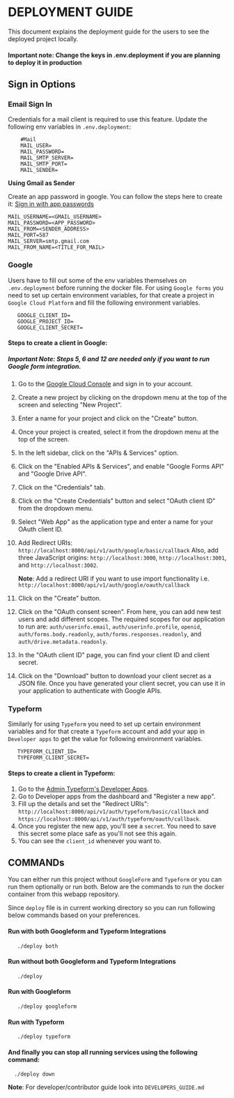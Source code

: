 # DEPLOYMENT GUIDE

This document explains the deployment guide for the users to see the deployed project locally.

####  Important note: Change the keys in .env.deployment if you are planning to deploy it in production

## Sign in Options 

### Email Sign In

Credentials for a mail client is required to use this feature.
Update the following env variables in `.env.deployment`:

```dotenv
    #Mail
    MAIL_USER=
    MAIL_PASSWORD=
    MAIL_SMTP_SERVER=
    MAIL_SMTP_PORT=
    MAIL_SENDER=
```

**Using Gmail as Sender**

Create an app password in google. You can follow the steps here to create it: [Sign in with app passwords
](https://support.google.com/accounts/answer/185833)

```dotenv
MAIL_USERNAME=<GMAIL_USERNAME>
MAIL_PASSWORD=<APP_PASSWORD>
MAIL_FROM=<SENDER_ADDRESS>
MAIL_PORT=587
MAIL_SERVER=smtp.gmail.com
MAIL_FROM_NAME=<TITLE_FOR_MAIL>
```


### Google
Users have to fill out some of the env variables themselves on `.env.deployment` before running the docker file.
For using `Google forms` you need to set up certain environment variables, for that create a project in `Google Cloud Platform` and fill the following environment variables.

```dotenv
   GOOGLE_CLIENT_ID=
   GOOGLE_PROJECT_ID=
   GOOGLE_CLIENT_SECRET=
```
 
#### Steps to create a client in Google:

##### Important Note: Steps 5, 6 and 12 are needed only if you want to run Google form integration.

1. Go to the [Google Cloud Console](https://console.cloud.google.com/) and sign in to your account.
2. Create a new project by clicking on the dropdown menu at the top of the screen and selecting "New Project".
3. Enter a name for your project and click on the "Create" button.
4. Once your project is created, select it from the dropdown menu at the top of the screen.
5. In the left sidebar, click on the "APIs & Services" option.
6. Click on the "Enabled APIs & Services", and enable "Google Forms API" and "Google Drive API".
7. Click on the "Credentials" tab.
8. Click on the "Create Credentials" button and select "OAuth client ID" from the dropdown menu.
9. Select "Web App" as the application type and enter a name for your OAuth client ID.
10. Add Redirect URIs: `http://localhost:8000/api/v1/auth/google/basic/callback`  Also, add three JavaScript origins: `http://localhost:3000`, `http://localhost:3001`, and `http://localhost:3002`.

    **Note**: Add a redirect URI if you want to use import functionality i.e. `http://localhost:8000/api/v1/auth/google/oauth/callback`

11. Click on the "Create" button.
12. Click on the "OAuth consent screen". From here, you can add new test users and add different scopes. The required scopes for our application to run are: `auth/userinfo.email`, `auth/userinfo.profile`, `openid`, `auth/forms.body.readonly`, `auth/forms.responses.readonly`, and `auth/drive.metadata.readonly`.
13. In the "OAuth client ID" page, you can find your client ID and client secret.
14. Click on the "Download" button to download your client secret as a JSON file.
    Once you have generated your client secret, you can use it in your application to authenticate with Google APIs.

### Typeform

Similarly for using `Typeform` you need to set up certain environment variables and for that create a `Typeform` account and add your app in `Developer apps` to get the value for following environment variables.

```dotenv
   TYPEFORM_CLIENT_ID=
   TYPEFORM_CLIENT_SECRET=
```

#### Steps to create a client in Typeform:

1. Go to the [Admin Typeform's Developer Apps](https://admin.typeform.com/).
2. Go to Developer apps from the dashboard and "Register a new app".
3. Fill up the details and set the "Redirect URIs": `http://localhost:8000/api/v1/auth/typeform/basic/callback` and `https://localhost:8000/api/v1/auth/typeform/oauth/callback`.
4. Once you register the new app, you'll see a `secret`. You need to save this secret some place safe as you'll not see this again.
5. You can see the `client_id` whenever you want to.


## COMMANDs

 You can either run this project without `GoogleForm` and `Typeform` or you can run them optionally or run both. Below are the commands to run the docker container from this webapp repository.

 Since `deploy` file is in current working directory so you can run following below commands based on your preferences.

 #### Run with both Googleform and Typeform Integrations

 ```
    ./deploy both
 ```

  #### Run without both Googleform and Typeform Integrations

 ```
    ./deploy 
 ```

#### Run with Googleform 

 ```
    ./deploy googleform
 ```

  #### Run with Typeform

 ```
    ./deploy typeform
 ```

 #### And finally you can stop all running services using the following command:
 
 ```
   ./deploy down
 ```

**Note**: For developer/contributor guide look into `DEVELOPERS_GUIDE.md`

